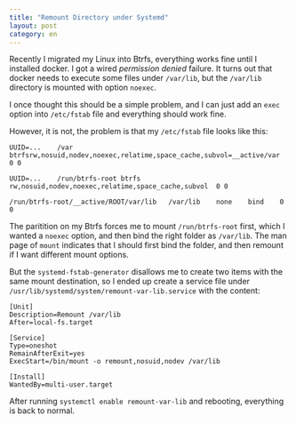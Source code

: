 ```yaml
---
title: "Remount Directory under Systemd"
layout: post
category: en
---
```


Recently I migrated my Linux into Btrfs, everything works fine until I installed docker. I got a wired _permission denied_ failure. It turns out that docker needs to execute some files under `/var/lib`, but the `/var/lib` directory is mounted with option `noexec`.

I once thought this should be a simple problem, and I can just add an `exec` option into `/etc/fstab` file and everything should work fine.

However, it is not, the problem is that my `/etc/fstab` file looks like this:
```
UUID=...	/var	btrfsrw,nosuid,nodev,noexec,relatime,space_cache,subvol=__active/var	0 0

UUID=...	/run/btrfs-root	btrfs	rw,nosuid,nodev,noexec,relatime,space_cache,subvol	0 0

/run/btrfs-root/__active/ROOT/var/lib	/var/lib	none	bind	0 0
```

The paritition on my Btrfs forces me to mount `/run/btrfs-root` first, which I wanted a `noexec` option, and then bind the right folder as `/var/lib`. The man page of `mount` indicates that I should first bind the folder, and then remount if I want different mount options.

But the `systemd-fstab-generator` disallows me to create two items with the same mount destination, so I ended up create a service file under `/usr/lib/systemd/system/remount-var-lib.service` with the content:
```
[Unit]
Description=Remount /var/lib
After=local-fs.target

[Service]
Type=oneshot
RemainAfterExit=yes
ExecStart=/bin/mount -o remount,nosuid,nodev /var/lib

[Install]
WantedBy=multi-user.target
```

After running `systemctl enable remount-var-lib` and rebooting, everything is back to normal.
